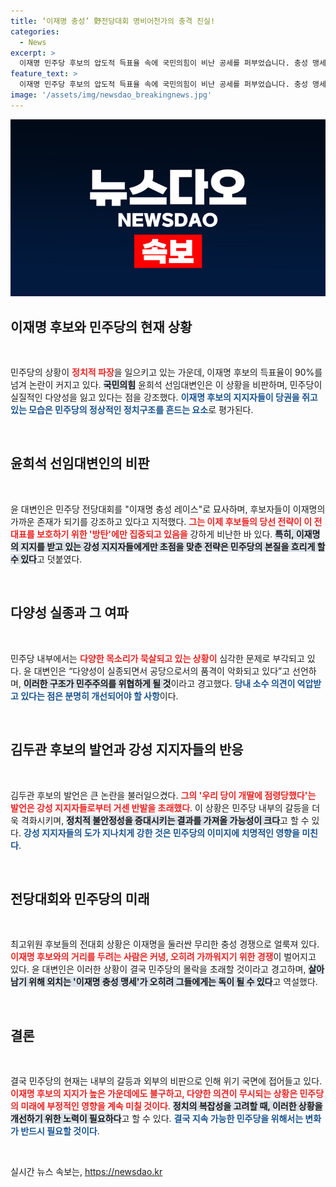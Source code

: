 ```yaml
---
title: ‘이재명 충성’ 野전당대회 명비어천가의 충격 진실!
categories:
  - News
excerpt: >
  이재명 민주당 후보의 압도적 득표율 속에 국민의힘이 비난 공세를 퍼부었습니다. 충성 맹세가 민주당 몰락을 초래할 것이라는 경고가 이어지며, 전당대회는 난장판으로 변모했습니다. 정치의 숨막히는 전개를 놓치지 마세요!
feature_text: >
  이재명 민주당 후보의 압도적 득표율 속에 국민의힘이 비난 공세를 퍼부었습니다. 충성 맹세가 민주당 몰락을 초래할 것이라는 경고가 이어지며, 전당대회는 난장판으로 변모했습니다. 정치의 숨막히는 전개를 놓치지 마세요!
image: '/assets/img/newsdao_breakingnews.jpg'
---
```


<p><img src="/assets/img/newsdao_breakingnews.jpg" alt="implanttips 속보" /></p>

<h2 data-ke-size="size26">이재명 후보와 민주당의 현재 상황</h2>

<p data-ke-size="size16">&nbsp;</p>

<p>민주당의 상황이 <b><span style="color: #ee2323;">정치적 파장</span></b>을 일으키고 있는 가운데, 이재명 후보의 득표율이 90%를 넘겨 논란이 커지고 있다. <b><span style="background-color: #21538527;">국민의힘</span></b> 윤희석 선임대변인은 이 상황을 비판하며, 민주당이 실질적인 다양성을 잃고 있다는 점을 강조했다. <b><span style="color: #1a5490;">이재명 후보의 지지자들이 당권을 쥐고 있는 모습은 민주당의 정상적인 정치구조를 흔드는 요소</span></b>로 평가된다.</p>

<p data-ke-size="size16">&nbsp;</p>

<h2 data-ke-size="size26">윤희석 선임대변인의 비판</h2>

<p data-ke-size="size16">&nbsp;</p>

<p>윤 대변인은 민주당 전당대회를 "이재명 충성 레이스"로 묘사하며, 후보자들이 이재명의 가까운 존재가 되기를 강조하고 있다고 지적했다. <b><span style="color: #ee2323;">그는 이제 후보들의 당선 전략이 이 전 대표를 보호하기 위한 '방탄'에만 집중되고 있음을</span></b> 강하게 비난한 바 있다. <b><span style="background-color: #21538527;">특히, 이재명의 지지를 받고 있는 강성 지지자들에게만 초점을 맞춘 전략은 민주당의 본질을 흐리게 할 수 있다</span></b>고 덧붙였다.</p>

<p data-ke-size="size16">&nbsp;</p>

<h2 data-ke-size="size26">다양성 실종과 그 여파</h2>

<p data-ke-size="size16">&nbsp;</p>

<p>민주당 내부에서는 <b><span style="color: #ee2323;">다양한 목소리가 묵살되고 있는 상황이</span></b> 심각한 문제로 부각되고 있다. 윤 대변인은 “다양성이 실종되면서 공당으로서의 품격이 악화되고 있다”고 선언하며, <b><span style="background-color: #21538527;">이러한 구조가 민주주의를 위협하게 될 것</span></b>이라고 경고했다. <b><span style="color: #1a5490;">당내 소수 의견이 억압받고 있다는 점은 분명히 개선되어야 할 사항</span></b>이다.</p>

<p data-ke-size="size16">&nbsp;</p>

<h2 data-ke-size="size26">김두관 후보의 발언과 강성 지지자들의 반응</h2>

<p data-ke-size="size16">&nbsp;</p>

<p>김두관 후보의 발언은 큰 논란을 불러일으켰다. <b><span style="color: #ee2323;">그의 '우리 당이 개딸에 점령당했다'는 발언은 강성 지지자들로부터 거센 반발을 초래했다</span></b>. 이 상황은 민주당 내부의 갈등을 더욱 격화시키며, <b><span style="background-color: #21538527;">정치적 불안정성을 증대시키는 결과를 가져올 가능성이 크다</span></b>고 할 수 있다. <b><span style="color: #1a5490;">강성 지지자들의 도가 지나치게 강한 것은 민주당의 이미지에 치명적인 영향을 미친다</span></b>.</p>

<p data-ke-size="size16">&nbsp;</p>

<h2 data-ke-size="size26">전당대회와 민주당의 미래</h2>

<p data-ke-size="size16">&nbsp;</p>

<p>최고위원 후보들의 전대회 상황은 이재명을 둘러싼 무리한 충성 경쟁으로 얼룩져 있다. <b><span style="color: #ee2323;">이재명 후보와의 거리를 두려는 사람은 커녕, 오히려 가까워지기 위한 경쟁</span></b>이 벌어지고 있다. 윤 대변인은 이러한 상황이 결국 민주당의 몰락을 초래할 것이라고 경고하며, <b><span style="background-color: #21538527;">살아남기 위해 외치는 '이재명 충성 맹세'가 오히려 그들에게는 독이 될 수 있다</span></b>고 역설했다.</p>

<p data-ke-size="size16">&nbsp;</p>

<h2 data-ke-size="size26">결론</h2>

<p data-ke-size="size16">&nbsp;</p>

<p>결국 민주당의 현재는 내부의 갈등과 외부의 비판으로 인해 위기 국면에 접어들고 있다. <b><span style="color: #ee2323;">이재명 후보의 지지가 높은 가운데에도 불구하고, 다양한 의견이 무시되는 상황은 민주당의 미래에 부정적인 영향을 계속 미칠 것이다</span></b>. <b><span style="background-color: #21538527;">정치의 복잡성을 고려할 때, 이러한 상황을 개선하기 위한 노력이 필요하다</span></b>고 할 수 있다. <b><span style="color: #1a5490;">결국 지속 가능한 민주당을 위해서는 변화가 반드시 필요할 것이다</span></b>.</p>

<p data-ke-size="size16">&nbsp;</p>
실시간 뉴스 속보는, <a href="https://newsdao.kr" rel="dofollow">https://newsdao.kr</a>


